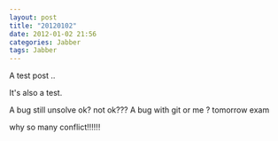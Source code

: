 ```yaml
---
layout: post
title: "20120102"
date: 2012-01-02 21:56
categories: Jabber
tags: Jabber
---
```

<!--more-->

A test post ..

It's also a test.

A bug still unsolve
ok?
not ok???
A bug with git or me ?
tomorrow  exam

why so many conflict!!!!!!
